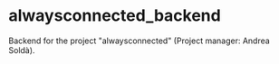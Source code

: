 # alwaysconnected_backend
Backend for the project "alwaysconnected" (Project manager: Andrea Soldà).

